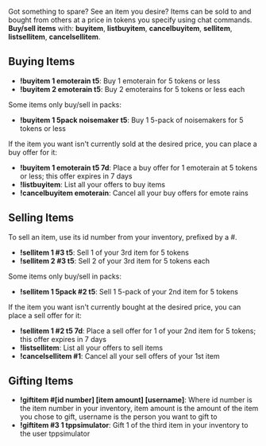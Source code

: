 Got something to spare? See an item you desire? Items can be sold to and bought from others at a price in tokens you specify using chat commands.
**Buy/sell items** with: **buyitem**, **listbuyitem**, **cancelbuyitem**, **sellitem**, **listsellitem**, **cancelsellitem**.

## Buying Items

- **!buyitem 1 emoterain t5**: Buy 1 emoterain for 5 tokens or less
- **!buyitem 2 emoterain t5**: Buy 2 emoterains for 5 tokens or less each

Some items only buy/sell in packs:
- **!buyitem 1 5pack noisemaker t5**: Buy 1 5-pack of noisemakers for 5 tokens or less

If the item you want isn't currently sold at the desired price, you can place a buy offer for it:
- **!buyitem 1 emoterain t5 7d**: Place a buy offer for 1 emoterain at 5 tokens or less; this offer expires in 7 days
- **!listbuyitem**: List all your offers to buy items
- **!cancelbuyitem emoterain**: Cancel all your buy offers for emote rains

## Selling Items

To sell an item, use its id number from your inventory, prefixed by a #.
- **!sellitem 1 #3 t5**: Sell 1 of your 3rd item for 5 tokens
- **!sellitem 2 #3 t5**: Sell 2 of your 3rd item for 5 tokens each

Some items only buy/sell in packs:
- **!sellitem 1 5pack #2 t5**: Sell 1 5-pack of your 2nd item for 5 tokens

If the item you want isn't currently bought at the desired price, you can place a sell offer for it:
- **!sellitem 1 #2 t5 7d**: Place a sell offer for 1 of your 2nd item for 5 tokens; this offer expires in 7 days
- **!listsellitem**: List all your offers to sell items
- **!cancelsellitem #1**: Cancel all your sell offers of your 1st item

## Gifting Items

- **!giftitem #[id number] [item amount] [username]**: Where id number is the item number in your inventory, item amount is the amount of the item you chose to gift, username is the person you want to gift to
- **!giftitem #3 1 tppsimulator**: Gift 1 of the third item in your inventory to the user tppsimulator